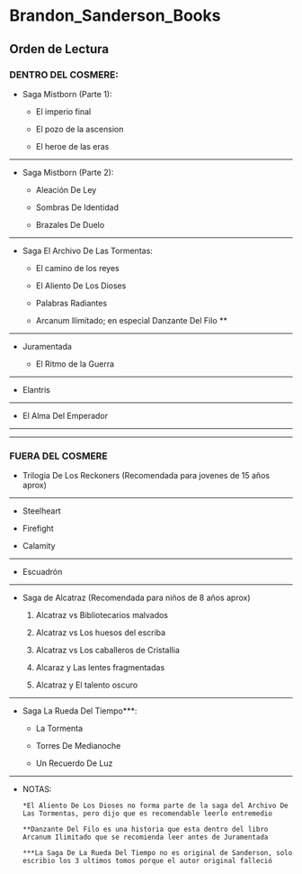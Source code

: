 # Brandon_Sanderson_Books


## Orden de Lectura

### DENTRO DEL COSMERE:

+ Saga Mistborn (Parte 1):

	- El imperio final	

	- El pozo de la ascension

	- El heroe de las eras

---

+ Saga Mistborn (Parte 2):

	- Aleación De Ley

	- Sombras De Identidad

	- Brazales De Duelo

---

+ Saga El Archivo De Las Tormentas:

	- El camino de los reyes

	- El Aliento De Los Dioses

	- Palabras Radiantes

	- Arcanum Ilimitado; en especial Danzante Del Filo **
	
---

+ Juramentada
	
	- El Ritmo de la Guerra

---

+ Elantris

---

+ El Alma Del Emperador

---
---

### FUERA DEL COSMERE


+ Trilogia De Los Reckoners
 (Recomendada para jovenes de 15 años aprox)
 ---

- Steelheart

- Firefight

- Calamity

---

+ Escuadrón

---

+ Saga de Alcatraz (Recomendada para niños de 8 años aprox)

    1. Alcatraz vs Bibliotecarios malvados
  
    2. Alcatraz vs Los huesos del escriba
  
    3. Alcatraz vs Los caballeros de Cristallia
  
    4. Alcaraz y Las lentes fragmentadas
  
    5. Alcatraz y El talento oscuro

---

+ Saga La Rueda Del Tiempo***:

	- La Tormenta

	- Torres De Medianoche

	- Un Recuerdo De Luz

---

+ NOTAS:
    
      *El Aliento De Los Dioses no forma parte de la saga del Archivo De Las Tormentas, pero dijo que es recomendable leerlo entremedio

      **Danzante Del Filo es una historia que esta dentro del libro Arcanum Ilimitado que se recomienda leer antes de Juramentada

      ***La Saga De La Rueda Del Tiempo no es original de Sanderson, solo escribio los 3 ultimos tomos porque el autor original falleció
